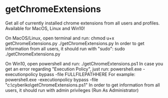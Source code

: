 # getChromeExtensions
Get all of currently installed chrome extensions from all users and profiles.
Available for MacOS, Linux and Win10!

On MacOS/Linux, open terminal and run:
  chmod u+x getChromeExtensions.py
  ./getChromeExtensions.py
In order to get information from all users, it should run with "sudo":
  sudo ./getChromeExtensions.py
  
On Win10, open powershell and run:
  ./getChromeExtensions.ps1
In case you get an error regarding "Execution Policy", just run:
  powershell.exe -executionpolicy bypass -file FULLFILEPATHHERE
For example:
  powershell.exe -executionpolicy bypass -file "c:\cyberiko\getChromeExtensions.ps1"
In order to get information from all users, it should run with admin privileges (Run As Administrator) 
  


